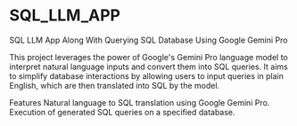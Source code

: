 # SQL_LLM_APP
SQL LLM App Along With Querying SQL Database Using Google Gemini Pro


This project leverages the power of Google's Gemini Pro language model to interpret natural language inputs and convert them into SQL queries. It aims to simplify database interactions by allowing users to input queries in plain English, which are then translated into SQL by the model.

Features
Natural language to SQL translation using Google Gemini Pro.
Execution of generated SQL queries on a specified database.
